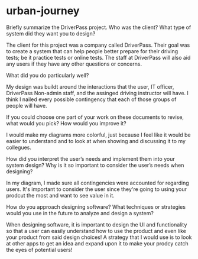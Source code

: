 # urban-journey

Briefly summarize the DriverPass project. Who was the client? What type of system did they want you to design?

The client for this project was a company called DriverPass. Their goal was to create a system that can help people better prepare for their driving tests; be it practice tests or online tests. The staff at DriverPass will also aid any users if they have any other questions or concerns.

What did you do particularly well?

My design was buildt around the interactions that the user, IT officer, DriverPass Non-admin staff, and the assinged driving instructor will have. I think I nailed every possible contingency that each of those groups of people will have.

If you could choose one part of your work on these documents to revise, what would you pick? How would you improve it?

I would make my diagrams more colorful, just because I feel like it would be easier to understand and to look at when showing and discussing it to my collegues.

How did you interpret the user’s needs and implement them into your system design? Why is it so important to consider the user’s needs when designing?

In my diagram, I made sure all contingencies were accounted for regarding users. It's important to consider the user since they're going to using your prodcut the most and want to see value in it.

How do you approach designing software? What techniques or strategies would you use in the future to analyze and design a system?

When designing software, it is important to design the UI and functionality so that a user can easily understand how to use the product and even like your product from said design choices! A strategy that I would use is to look at other apps to get an idea and expand upon it to make your prodcy catch the eyes of potential users!

